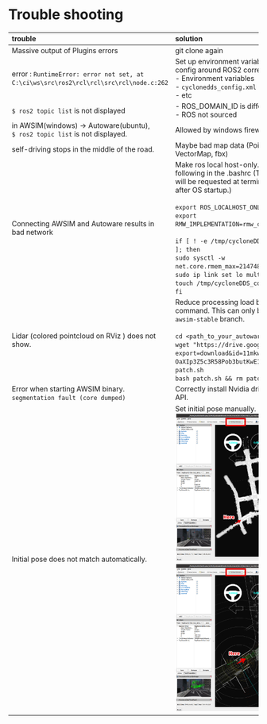 # Trouble shooting

|trouble|solution|
|:--|:--|
|Massive output of Plugins errors|git clone again|
|error : `RuntimeError: error not set, at C:\ci\ws\src\ros2\rcl\rcl\src\rcl\node.c:262`|Set up environment variables and config around ROS2 correctly.<br> - Environment variables<br> - `cyclonedds_config.xml`<br>- etc|
|`$ ros2 topic list` is not displayed|- ROS_DOMAIN_ID is different<br>- ROS not sourced|
|in AWSIM(windows) -> Autoware(ubuntu), <br> `$ ros2 topic list` is not displayed.|Allowed by windows firewall|
|self-driving stops in the middle of the road.|Maybe bad map data (PointCloud, VectorMap, fbx)|
|Connecting AWSIM and Autoware results in bad network|Make ros local host-only. Include the following in the .bashrc (The password will be requested at terminal startup after OS startup.) <br><br> `export ROS_LOCALHOST_ONLY=1`<br>`export RMW_IMPLEMENTATION=rmw_cyclonedds_cpp`<br><br>`if [ ! -e /tmp/cycloneDDS_configured ]; then`<br>`sudo sysctl -w net.core.rmem_max=2147483647`<br>`sudo ip link set lo multicast on`<br>`touch /tmp/cycloneDDS_configured`<br>`fi`|
|Lidar (colored pointcloud on RViz ) does not show. |Reduce processing load by following command. This can only be applied to `awsim-stable` branch. <br><br> `cd <path_to_your_autoware_folder>`<br>`wget "https://drive.google.com/uc?export=download&id=11mkwfg-OaXIp3Z5c3R58Pob3butKwE1Z" -O patch.sh`<br>`bash patch.sh && rm patch.sh`|
|Error when starting AWSIM binary. `segmentation fault (core dumped)`|Correctly install Nvidia drivers or vulkan API.|
|Initial pose does not match automatically. |Set initial pose manually. <br>![](Image_Initial_0.png)<br>![](Image_Initial_1.png)|

